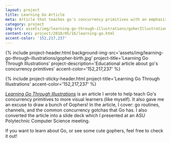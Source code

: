 ```yaml
---
layout: project
title: Learning Go Article
meta: Article that teaches go's concurrency primitives with an emphasis on illustrations.
category: project
img-src: assets/img/learning-go-through-illustrations/goherIllustration.png
content-src: project/2018/05/16/learning-go.html
accent-color: '152,217,237'
---
```


{% include project-header.html
  background-img-src='assets/img/learning-go-through-illustrations/gopher-birth.jpg'
  project-title='Learning Go Through Illustrations'
  project-description='Educational article about go\'s concurrency primitives'
  accent-color='152,217,237'
%}

{% include project-sticky-header.html
  project-title='Learning Go Through Illustrations'
  accent-color='152,217,237'
%}

[_Learning Go Through Illustrations_](https://medium.com/@trevor4e/learning-gos-concurrency-through-illustrations-8c4aff603b3) is an article I wrote to help teach
Go's concurrency primitives to more visual learners (like myself). It also gave me an excuse to draw
a bunch of Gophers! In the article, I cover: go routines, channels, and the common concurrency gotchas that Go has. I also converted the article into a slide deck which I presented at an ASU Polytechnic Computer Science meeting.

If you want to learn about Go, or see some cute gophers, feel free to check it out!
